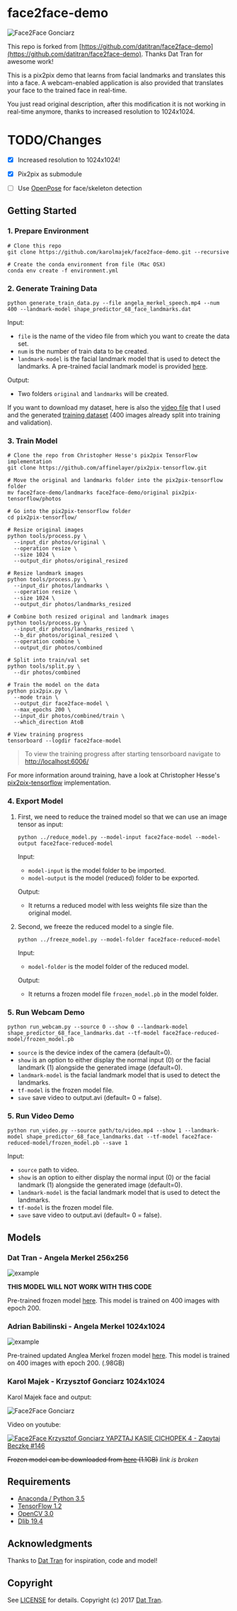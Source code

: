 # face2face-demo


![Face2Face Gonciarz](zapytaj-beczke.gif)

This repo is forked from [https://github.com/datitran/face2face-demo](https://github.com/datitran/face2face-demo). Thanks Dat Tran for awesome work!

This is a pix2pix demo that learns from facial landmarks and translates this into a face. A webcam-enabled application is also provided that translates your face to the trained face in real-time.

You just read original description, after this modification it is not working in real-time anymore, thanks to increased resolution to 1024x1024.

# TODO/Changes

- [x] Increased resolution to 1024x1024!
- [x] Pix2pix as submodule
- [ ] Use [OpenPose](https://github.com/CMU-Perceptual-Computing-Lab/openpose) for face/skeleton detection


## Getting Started

### 1. Prepare Environment

```
# Clone this repo
git clone https://github.com/karolmajek/face2face-demo.git --recursive

# Create the conda environment from file (Mac OSX)
conda env create -f environment.yml
```

### 2. Generate Training Data

```
python generate_train_data.py --file angela_merkel_speech.mp4 --num 400 --landmark-model shape_predictor_68_face_landmarks.dat
```

Input:

- `file` is the name of the video file from which you want to create the data set.
- `num` is the number of train data to be created.
- `landmark-model` is the facial landmark model that is used to detect the landmarks. A pre-trained facial landmark model is provided [here](http://dlib.net/files/shape_predictor_68_face_landmarks.dat.bz2).

Output:

- Two folders `original` and `landmarks` will be created.

If you want to download my dataset, here is also the [video file](https://u7410512.dl.dropboxusercontent.com/u/7410512/face2face-demo/angela_merkel_speech.mp4) that I used and the generated [training dataset](https://u7410512.dl.dropboxusercontent.com/u/7410512/face2face-demo/dataset.zip) (400 images already split into training and validation).

### 3. Train Model

```
# Clone the repo from Christopher Hesse's pix2pix TensorFlow implementation
git clone https://github.com/affinelayer/pix2pix-tensorflow.git

# Move the original and landmarks folder into the pix2pix-tensorflow folder
mv face2face-demo/landmarks face2face-demo/original pix2pix-tensorflow/photos

# Go into the pix2pix-tensorflow folder
cd pix2pix-tensorflow/

# Resize original images
python tools/process.py \
  --input_dir photos/original \
  --operation resize \
  --size 1024 \
  --output_dir photos/original_resized

# Resize landmark images
python tools/process.py \
  --input_dir photos/landmarks \
  --operation resize \
  --size 1024 \
  --output_dir photos/landmarks_resized

# Combine both resized original and landmark images
python tools/process.py \
  --input_dir photos/landmarks_resized \
  --b_dir photos/original_resized \
  --operation combine \
  --output_dir photos/combined

# Split into train/val set
python tools/split.py \
  --dir photos/combined

# Train the model on the data
python pix2pix.py \
  --mode train \
  --output_dir face2face-model \
  --max_epochs 200 \
  --input_dir photos/combined/train \
  --which_direction AtoB

# View training progress
tensorboard --logdir face2face-model
```
> To view the training progress after starting tensorboard navigate to [http://localhost:6006/](http://localhost:6006/) 

For more information around training, have a look at Christopher Hesse's [pix2pix-tensorflow](https://github.com/affinelayer/pix2pix-tensorflow) implementation.

### 4. Export Model

1. First, we need to reduce the trained model so that we can use an image tensor as input:
    ```
    python ../reduce_model.py --model-input face2face-model --model-output face2face-reduced-model
    ```

    Input:

    - `model-input` is the model folder to be imported.
    - `model-output` is the model (reduced) folder to be exported.

    Output:

    - It returns a reduced model with less weights file size than the original model.

2. Second, we freeze the reduced model to a single file.
    ```
    python ../freeze_model.py --model-folder face2face-reduced-model
    ```

    Input:

    - `model-folder` is the model folder of the reduced model.

    Output:

    - It returns a frozen model file `frozen_model.pb` in the model folder.

### 5. Run Webcam Demo

```
python run_webcam.py --source 0 --show 0 --landmark-model shape_predictor_68_face_landmarks.dat --tf-model face2face-reduced-model/frozen_model.pb
```

- `source` is the device index of the camera (default=0).
- `show` is an option to either display the normal input (0) or the facial landmark (1) alongside the generated image (default=0).
- `landmark-model` is the facial landmark model that is used to detect the landmarks.
- `tf-model` is the frozen model file.
- `save` save video to output.avi (default= 0 = false).

### 5. Run Video Demo

```
python run_video.py --source path/to/video.mp4 --show 1 --landmark-model shape_predictor_68_face_landmarks.dat --tf-model face2face-reduced-model/frozen_model.pb --save 1
```

Input:

- `source` path to video.
- `show` is an option to either display the normal input (0) or the facial landmark (1) alongside the generated image (default=0).
- `landmark-model` is the facial landmark model that is used to detect the landmarks.
- `tf-model` is the frozen model file.
- `save` save video to output.avi (default= 0 = false).

## Models

### Dat Tran - Angela Merkel 256x256

![example](example.gif)

**THIS MODEL WILL NOT WORK WITH THIS CODE**

Pre-trained frozen model [here](https://dl.dropboxusercontent.com/s/rzfaoeb3e2ta343/face2face_model_epoch_200.zip). This model is trained on 400 images with epoch 200.

### Adrian Babilinski - Angela Merkel 1024x1024

![example](example-babilinski.gif)

Pre-trained updated Anglea Merkel frozen model [here](https://1drv.ms/u/s!ArYK29BEbxyk4tBpuWzwZzfiY8arRQ?e=RPzhhs). This model is trained on 400 images with epoch 200. (.98GB)

### Karol Majek - Krzysztof Gonciarz 1024x1024

Karol Majek face and output:

![Face2Face Gonciarz](example-gonciarz.gif)


Video on youtube:

[![Face2Face Krzysztof Gonciarz YAPZTAJ KASIĘ CICHOPEK 4 - Zapytaj Beczkę #146](http://img.youtube.com/vi/v5VDJKCrP6A/0.jpg)](http://www.youtube.com/watch?v=v5VDJKCrP6A)

~~Frozen model can be downloaded from [here](https://goo.gl/8BgnXA) (1.1GB)~~ _link is broken_

## Requirements
- [Anaconda / Python 3.5](https://www.continuum.io/downloads)
- [TensorFlow 1.2](https://www.tensorflow.org/)
- [OpenCV 3.0](http://opencv.org/)
- [Dlib 19.4](http://dlib.net/)

## Acknowledgments

Thanks to [Dat Tran](http://www.dat-tran.com/) for inspiration, code and model!

## Copyright

See [LICENSE](LICENSE) for details.
Copyright (c) 2017 [Dat Tran](http://www.dat-tran.com/).
